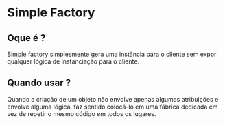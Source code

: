 # Simple Factory

## Oque é ?

Simple factory simplesmente gera uma instância para o cliente sem expor qualquer lógica de instanciação para o cliente.

## Quando usar ?

Quando a criação de um objeto não envolve apenas algumas atribuições e envolve alguma lógica, faz sentido colocá-lo em uma fábrica dedicada em vez de repetir o mesmo código em todos os lugares.
